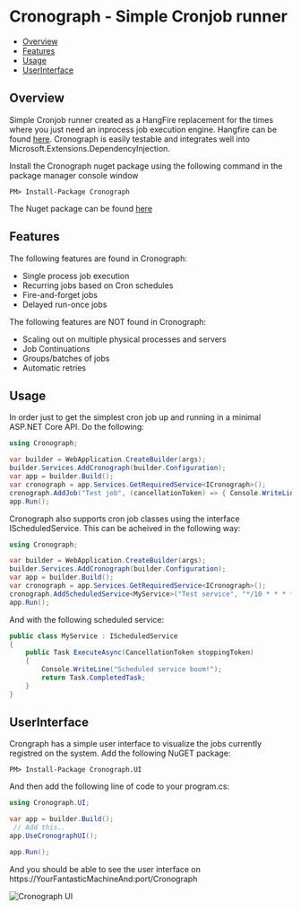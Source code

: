# Cronograph - Simple Cronjob runner

<!-- MarkdownTOC -->
- [Overview](#overview)
- [Features](#features)
- [Usage](#usage)
- [UserInterface](#UserInterface)
<!-- /MarkdownTOC -->

## Overview

Simple Cronjob runner created as a HangFire replacement for the times where you just need an inprocess job execution engine. Hangfire can be found [here](https://www.hangfire.io/).
Cronograph is easily testable and integrates well into Microsoft.Extensions.DependencyInjection. 

Install the Cronograph nuget package using the following command in the package manager console window

```
PM> Install-Package Cronograph
```

The Nuget package can be found [here](https://www.nuget.org/packages/Cronograph)

## Features

The following features are found in Cronograph:
 * Single process job execution
 * Recurring jobs based on Cron schedules
 * Fire-and-forget jobs
 * Delayed run-once jobs

The following features are NOT found in Cronograph:
 * Scaling out on multiple physical processes and servers
 * Job Continuations
 * Groups/batches of jobs
 * Automatic retries

## Usage

In order just to get the simplest cron job up and running in a minimal ASP.NET Core API. Do the following:

```csharp
using Cronograph;

var builder = WebApplication.CreateBuilder(args);
builder.Services.AddCronograph(builder.Configuration);
var app = builder.Build();
var cronograph = app.Services.GetRequiredService<ICronograph>();
cronograph.AddJob("Test job", (cancellationToken) => { Console.WriteLine("Boom!"); return Task.CompletedTask; }, "*/10 * * * * *");
app.Run();
```

Cronograph also supports cron job classes using the interface IScheduledService. This can be acheived in the following way:

```csharp
using Cronograph;

var builder = WebApplication.CreateBuilder(args);
builder.Services.AddCronograph(builder.Configuration);
var app = builder.Build();
var cronograph = app.Services.GetRequiredService<ICronograph>();
cronograph.AddScheduledService<MyService>("Test service", "*/10 * * * * *");
app.Run();
```

And with the following scheduled service:

```csharp
public class MyService : IScheduledService
{
    public Task ExecuteAsync(CancellationToken stoppingToken)
    {
        Console.WriteLine("Scheduled service boom!");
        return Task.CompletedTask;
    }
}
```

## UserInterface

Crongraph has a simple user interface to visualize the jobs currently registred on the system. Add the following NuGET package:

```
PM> Install-Package Cronograph.UI
```

And then add the following line of code to your program.cs:

```csharp
using Cronograph.UI;

var app = builder.Build();
 // Add this..
app.UseCronographUI();

app.Run();
```

And you should be able to see the user interface on https://YourFantasticMachineAnd:port/Cronograph

![Cronograph UI](https://github.com/[username]/[reponame]/blob/[branch]/image.jpg?raw=true)

